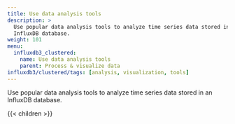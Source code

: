 ```yaml
---
title: Use data analysis tools
description: >
  Use popular data analysis tools to analyze time series data stored in an
  InfluxDB database.
weight: 101
menu:
  influxdb3_clustered:
    name: Use data analysis tools
    parent: Process & visualize data
influxdb3/clustered/tags: [analysis, visualization, tools]
---
```


Use popular data analysis tools to analyze time series data stored in an
InfluxDB database.

{{< children >}}
